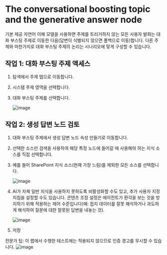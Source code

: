 # The conversational boosting topic and the generative answer node

기본 제공 자연어 이해 모델을 사용하면 주제를 트리거하지 않는 모든 사용자 발화는 대화 부스팅 주제로 이동한 다음(답변이 식별되지 않으면 폴백으로 이동)합니다.
다른 주제와 마찬가지로 대화 부스팅 주제의 논리는 시나리오에 맞게 구성할 수 있습니다.

## 작업 1: 대화 부스팅 주제 액세스

1. 탐색에서 주제 탭으로 이동합니다.

2. 시스템 주제 영역을 선택합니다.

3. 대화 부스팅 주제를 선택합니다.

   ![image](https://github.com/user-attachments/assets/5da696fb-39e1-424a-a804-d0798c27f6ff)

## 작업 2: 생성 답변 노드 검토

1. 대화 부스팅 주제에서 생성 답변 노드 속성 만들기로 이동합니다.

2. 선택한 소스만 검색을 사용하여 해당 특정 노드에 들어갈 때 사용해야 하는 지식 소스를 직접 선택합니다.

3. 예를 들어 SharePoint 지식 소스(현재 가장 느림)를 제외한 모든 소스를 선택합니다.

   ![image](https://github.com/user-attachments/assets/4ccfbae5-387f-4445-8d04-ca7987c80776)

4. AI가 자체 일반 지식을 사용하지 못하도록 비활성화할 수도 있고, 추가 사용자 지정 지침을 설정할 수도 있습니다. 콘텐츠 조정 설정은 에이전트가 환각을 보는 것을 방지하기 위해 적용하는 제어 수준입니다(예: 접지 데이터를 잘못 해석하거나 과도하게 해석하여 질문에 대한 잘못된 답변을 내놓는 것).

   ![image](https://github.com/user-attachments/assets/5bb5e892-d7ed-42f4-a682-726c56f56ebb)

5. 저장

전문가 팁: 이 랩에서 수행한 테스트에는 적용되지 않으므로 인증 경고를 무시할 수 있습니다.
   ![image](https://github.com/user-attachments/assets/32e99902-ae0e-4af7-ba31-d6dc12699179)














